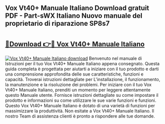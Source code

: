 ## Vox Vt40+ Manuale Italiano Download gratuit PDF - Part-sWX Italiano Nuovo manuale del proprietario di riparazione SP8s7

# <h2><a href="http://df9zuml.blite.top/?on=Vox+Vt40%2b+Manuale+Italiano">🔗Download 👉🔴 Vox Vt40+ Manuale Italiano</a></h2>

[![Vox Vt40+ Manuale Italiano download](https://i.imgur.com/lujVjoI.png)](http://df9zuml.blite.top/?on=Vox+Vt40%2b+Manuale+Italiano)
Benvenuto nel manuale di Istruzioni per il tuo Vox Vt40+ Manuale Italiano appena consegnato. Questa guida completa è progettata per aiutarti a iniziare con il tuo prodotto e darti una comprensione approfondita delle sue caratteristiche, funzioni e capacità. Troverai istruzioni dettagliate per L'installazione, il funzionamento, la manutenzione e la risoluzione dei problemi. Per iniziare con il tuo Vox Vt40+ Manuale Italiano, prenditi un momento per leggere attentamente questo Manuale utente. Fornisce istruzioni dettagliate su come impostare il prodotto e informazioni su come utilizzare le sue varie funzioni e funzioni. Questo Vox Vt40+ Manuale Italiano è dotato di una varietà di funzioni per massimizzare la produttività. Non esitate a Vox Vt40+ Manuale Italiano. Il nostro Team di assistenza clienti è pronto a rispondere alle tue domande.
